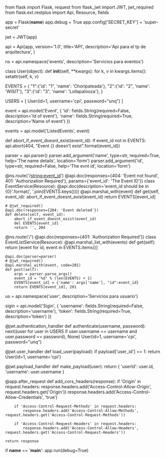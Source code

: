 from flask import Flask, request
from flask_jwt import JWT, jwt_required
from flask.ext.restplus import Api, Resource, fields

app = Flask(__name__)
app.debug = True
app.config['SECRET_KEY'] = 'super-secret'

jwt = JWT(app)

api = Api(app, version='1.0', title='API',
    description='Api para el tp de arquitectura',
)

ns = api.namespace('events', description='Servicios para eventos')



class User(object):
    def __init__(self, **kwargs):
        for k, v in kwargs.items():
            setattr(self, k, v)

EVENTS = {
    "1":{'id': "1", 'name': 'Choripateada'},
    "2":{'id': "2", 'name': 'WISIT'},
    "3":{'id': "3", 'name': 'Lollapalooza'},
}


USERS = [
    User(id=1, username='cpi', password="unq")
]


event = api.model('Event', {
    'id': fields.String(required=False, description='Id of event'),
    'name': fields.String(required=True, description='Name of event')
})

events = api.model('ListedEvents', event)

def abort_if_event_doesnt_exist(event_id):
    if event_id not in EVENTS:
        api.abort(404, "Event {} doesn't exist".format(event_id))

parser = api.parser()
parser.add_argument('name', type=str, required=True, help='The name details', location='form')
parser.add_argument('id', type=str, required=False, help='The evnt id', location='form')


@ns.route('/<string:event_id>')
@api.doc(responses={404: 'Event not found', 401: 'Authorization Required'}, params={'event_id': 'The Event ID'})
class EventService(Resource):
    @api.doc(description='event_id should be in {0}'.format(', '.join(EVENTS.keys())))
    @api.marshal_with(event)
    def get(self, event_id):
        abort_if_event_doesnt_exist(event_id)
        return EVENTS[event_id]

    # @jwt_required()
    @api.doc(responses={204: 'Event deleted'})
    def delete(self, event_id):
        abort_if_event_doesnt_exist(event_id)
        del EVENTS[event_id]
        return '', 204


@ns.route('/')
@api.doc(responses={401: 'Authorization Required'})
class EventListService(Resource):
    @api.marshal_list_with(events)
    def get(self):
        return [event for id, event in EVENTS.items()]

    @api.doc(parser=parser)
    # @jwt_required()
    @api.marshal_with(event, code=201)
    def post(self):
        args = parser.parse_args()
        event_id = '%d' % (len(EVENTS) + 1)
        EVENTS[event_id] = {'name': args['name'], "id":event_id}
        return EVENTS[event_id], 201



us = api.namespace('user', description='Servicios para usuario')

sigin = api.model('Sigin', {
    'username': fields.String(required=False, description='username'),
    'token': fields.String(required=True, description='token')
})


@jwt.authentication_handler
def authenticate(username, password):
    next((user for user in USERS if user.username == username and user.password == password), None)
    User(id=1, username='cpi', password="unq")

@jwt.user_handler
def load_user(payload):
    if payload['user_id'] == 1:
        return User(id=1, username='cpi')

@jwt.payload_handler
def make_payload(user):
    return {
        'userId': user.id,
        'username': user.username
    }

@app.after_request
def add_cors_headers(response):
    if 'Origin' in request.headers:
        response.headers.add('Access-Control-Allow-Origin', request.headers.get('Origin'))
        response.headers.add('Access-Control-Allow-Credentials', 'true')

        if 'Access-Control-Request-Methods' in request.headers:
            response.headers.add('Access-Control-Allow-Methods', request.headers.get('Access-Control-Request-Methods'))

        if 'Access-Control-Request-Headers' in request.headers:
            response.headers.add('Access-Control-Allow-Headers', request.headers.get('Access-Control-Request-Headers'))

    return response




if __name__ == '__main__':
    app.run(debug=True)